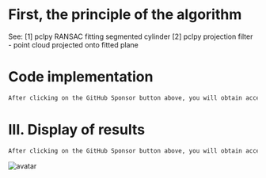 #  First, the principle of the algorithm 

 See: [1] pclpy RANSAC fitting segmented cylinder [2] pclpy projection filter - point cloud projected onto fitted plane 

#  Code implementation 

  ```python  
After clicking on the GitHub Sponsor button above, you will obtain access permissions to my private code repository ( https://github.com/slowlon/my_code_bar ) to view this blog code. By searching the code number of this blog, you can find the code you need, code number is: 2024020309574428339
  ```  
#  III. Display of results 

  ```python  
After clicking on the GitHub Sponsor button above, you will obtain access permissions to my private code repository ( https://github.com/slowlon/my_code_bar ) to view this blog code. By searching the code number of this blog, you can find the code you need, code number is: 2024020309574428339
  ```  
 ![avatar]( 430bf68967b24540b7336c2c72b9b0ab.png) 


